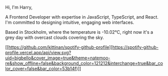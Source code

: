 Hi, I'm Harry,

A Frontend Developer with expertise in JavaScript, TypeScript, and React. I'm committed to designing intuitive, engaging web interfaces.

<!-- WEATHER_START -->
Based in Stockholm, where the temperature is -10.02°C, right now it's a grey day with overcast clouds covering the sky.
<!-- WEATHER_END -->

[[https://github.com/kittinan/spotify-github-profile][https://spotify-github-profile.vercel.app/api/view.svg?uid=bigbello&cover_image=true&theme=natemoo-re&show_offline=false&background_color=121212&interchange=true&bar_color_cover=false&bar_color=53b14f)]]
